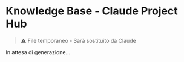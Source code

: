 # Knowledge Base - Claude Project Hub

> ⚠️ File temporaneo - Sarà sostituito da Claude

In attesa di generazione...
